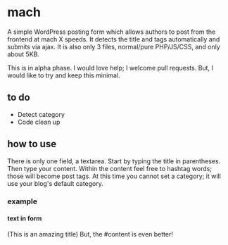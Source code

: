 # mach
A simple WordPress posting form which allows authors to post from the frontend at mach X speeds. It detects the title and tags automatically and submits via ajax. It is also only 3 files, normal/pure PHP/JS/CSS, and only about 5KB.

This is in alpha phase. I would love help; I welcome pull requests. But, I would like to try and keep this minimal.

## to do
- Detect category
- Code clean up

## how to use
There is only one field, a textarea. Start by typing the title in parentheses. Then type your content. Within the content feel free to hashtag words; those will become post tags. At this time you cannot set a category; it will use your blog's default category.

### example
#### text in form
(This is an amazing title)
But, the #content is even better!
